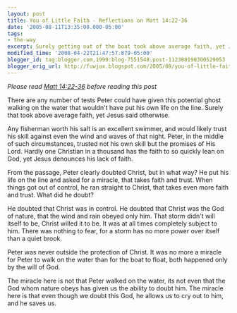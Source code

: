 ```yaml
---
layout: post
title: You of Little Faith - Reflections on Matt 14:22-36
date: '2005-08-11T13:35:00.000-05:00'
tags:
- the-way
excerpt: Surely getting out of the boat took above average faith, yet Jesus said otherwise.
modified_time: '2008-04-22T21:47:57.879-05:00'
blogger_id: tag:blogger.com,1999:blog-7551548.post-112380198300529053
blogger_orig_url: http://fuwjax.blogspot.com/2005/08/you-of-little-faith-reflections-on.html
---
```


*Please read [Matt 14:22-36](http://biblegateway.com/passage/?book_id=47&chapter=14&version=31 "Bible Gateway") before reading this post*

There are any number of tests Peter could have given this potential ghost walking on the water that wouldn't have put his own life on the line.  Surely that took above average faith, yet Jesus said otherwise.

Any fisherman worth his salt is an excellent swimmer, and would likely trust his skill against even the wind and waves of that night.  Peter, in the middle of such circumstances, trusted not his own skill but the promises of His Lord.  Hardly one Christian in a thousand has the faith to so quickly lean on God, yet Jesus denounces his lack of faith.

From the passage, Peter clearly doubted Christ, but in what way?  He put his life on the line and asked for a miracle, that takes faith and trust.  When things got out of control, he ran straight to Christ, that takes even more faith and trust.  What did he doubt?

He doubted that Christ was in control.  He doubted that Christ was the God of nature, that the wind and rain obeyed only him.  That storm didn't will itself to be, Christ willed it to be.  It was at all times completely subject to him.  There was nothing to fear, for a storm has no more power over itself than a quiet brook.  

Peter was never outside the protection of Christ.  It was no more a miracle for Peter to walk on the water than for the boat to float, both happened only by the will of God.

The miracle here is not that Peter walked on the water, its not even that the God whom nature obeys has given us the ability to doubt him.  The miracle here is that even though we doubt this God, he allows us to cry out to him, and he saves us.